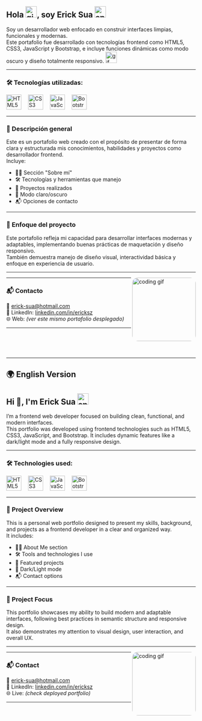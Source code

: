 <h2 align="left">Hola <img src="https://media.giphy.com/media/hvRJCLFzcasrR4ia7z/giphy.gif" height="30" alt="gif"/>, soy Erick Sua <img src="https://media4.giphy.com/media/v1.Y2lkPTc5MGI3NjExcmxiYTJ4dnpnYnptbmZlZGk4ZmgzOWR0NWozZjAxOTZsZXFxZm9xbiZlcD12MV9pbnRlcm5hbF9naWZfYnlfaWQmY3Q9Zw/nDmTGama5e9ZH6mlT3/giphy.gif" height="30" alt="sparkle gif"/> </h2>


<p align="left">
Soy un desarrollador web enfocado en construir interfaces limpias, funcionales y modernas.<br/>
Este portafolio fue desarrollado con tecnologías frontend como HTML5, CSS3, JavaScript y Bootstrap, e incluye funciones dinámicas como modo oscuro y diseño totalmente responsivo. <img src="[https://media.giphy.com/media/hvRJCLFzcasrR4ia7z/giphy.gif](https://media.giphy.com/media/v1.Y2lkPTc5MGI3NjExN2Q3eWkyeHl3YWc1cHFyMXNzeDJzMDJzZnY4MmFzMG4xMWZxazB6eCZlcD12MV9naWZzX3NlYXJjaCZjdD1n/h0Cq1ClzO3UpupFPjP/giphy.gif)" height="30" alt="gif"/>
</p>

---

### 🛠️ Tecnologías utilizadas:

<div align="left">
  <img src="https://cdn.jsdelivr.net/gh/devicons/devicon/icons/html5/html5-original.svg" height="40" alt="HTML5 logo"/>
  <img width="10"/>
  <img src="https://cdn.jsdelivr.net/gh/devicons/devicon/icons/css3/css3-original.svg" height="40" alt="CSS3 logo"/>
  <img width="10"/>
  <img src="https://cdn.jsdelivr.net/gh/devicons/devicon/icons/javascript/javascript-original.svg" height="40" alt="JavaScript logo"/>
  <img width="10"/>
  <img src="https://cdn.jsdelivr.net/gh/devicons/devicon/icons/bootstrap/bootstrap-original.svg" height="40" alt="Bootstrap logo"/>
</div>

---

### 📄 Descripción general

Este es un portafolio web creado con el propósito de presentar de forma clara y estructurada mis conocimientos, habilidades y proyectos como desarrollador frontend.  
Incluye:

- 🧑‍💼 Sección "Sobre mí"
- 🛠️ Tecnologías y herramientas que manejo
- 💼 Proyectos realizados
- 🌙 Modo claro/oscuro
- 📬 Opciones de contacto

---

### 🎯 Enfoque del proyecto

Este portafolio refleja mi capacidad para desarrollar interfaces modernas y adaptables, implementando buenas prácticas de maquetación y diseño responsivo.  
También demuestra manejo de diseño visual, interactividad básica y enfoque en experiencia de usuario.

---

<img align="right" src="https://media.giphy.com/media/v1.Y2lkPTc5MGI3NjExYjhzdHpsYmY1OWxtdThjcDZmdG1qZ3hyOGR1bjhobWJsODNvYmk5OCZlcD12MV9naWZzX3NlYXJjaCZjdD1n/78XCFBGOlS6keY1Bil/giphy.gif" height="169" style="border-radius: 15px;" alt="coding gif" />

---

### 📬 Contacto

📧 erick-sua@hotmail.com  
💼 LinkedIn: [linkedin.com/in/ericksz](https://www.linkedin.com/in/ericksz)  
🌐 Web: *(ver este mismo portafolio desplegado)*

---

<br/><br/><br/>

---

## 🌍 English Version

<h2 align="left">Hi 👋, I'm Erick Sua <img src="https://media.giphy.com/media/hvRJCLFzcasrR4ia7z/giphy.gif" height="30" alt="sparkle gif"/></h2>

<p align="left">
I’m a frontend web developer focused on building clean, functional, and modern interfaces.<br/>
This portfolio was developed using frontend technologies such as HTML5, CSS3, JavaScript, and Bootstrap. It includes dynamic features like a dark/light mode and a fully responsive design.
</p>

---

### 🛠️ Technologies used:

<div align="left">
  <img src="https://cdn.jsdelivr.net/gh/devicons/devicon/icons/html5/html5-original.svg" height="40" alt="HTML5 logo"/>
  <img width="10"/>
  <img src="https://cdn.jsdelivr.net/gh/devicons/devicon/icons/css3/css3-original.svg" height="40" alt="CSS3 logo"/>
  <img width="10"/>
  <img src="https://cdn.jsdelivr.net/gh/devicons/devicon/icons/javascript/javascript-original.svg" height="40" alt="JavaScript logo"/>
  <img width="10"/>
  <img src="https://cdn.jsdelivr.net/gh/devicons/devicon/icons/bootstrap/bootstrap-original.svg" height="40" alt="Bootstrap logo"/>
</div>

---

### 📄 Project Overview

This is a personal web portfolio designed to present my skills, background, and projects as a frontend developer in a clear and organized way.  
It includes:

- 🧑‍💼 About Me section  
- 🛠️ Tools and technologies I use  
- 💼 Featured projects  
- 🌙 Dark/Light mode  
- 📬 Contact options  

---

### 🎯 Project Focus

This portfolio showcases my ability to build modern and adaptable interfaces, following best practices in semantic structure and responsive design.  
It also demonstrates my attention to visual design, user interaction, and overall UX.

---

<img align="right" src="https://media.giphy.com/media/v1.Y2lkPTc5MGI3NjExYjhzdHpsYmY1OWxtdThjcDZmdG1qZ3hyOGR1bjhobWJsODNvYmk5OCZlcD12MV9naWZzX3NlYXJjaCZjdD1n/78XCFBGOlS6keY1Bil/giphy.gif" height="169" style="border-radius: 15px;" alt="coding gif" />

---

### 📬 Contact

📧 erick-sua@hotmail.com  
💼 LinkedIn: [linkedin.com/in/ericksz](https://www.linkedin.com/in/ericksz)  
🌐 Live: *(check deployed portfolio)*

---
